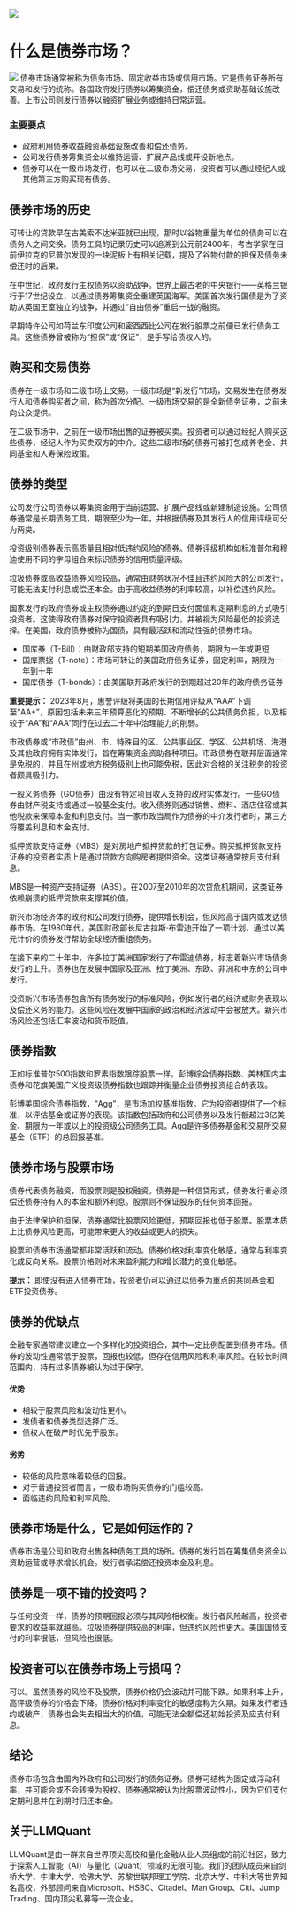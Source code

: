 ![](https://fastly.jsdelivr.net/gh/bucketio/img11@main/2024/10/21/1729466068183-23134fce-3131-4262-b18c-f378d71af4f6.gif)
# 什么是债券市场？
![](https://fastly.jsdelivr.net/gh/bucketio/img9@main/2024/10/20/1729465031968-b3c8959e-1d37-4b8a-91b1-b0b0dfe25143.png)
债券市场通常被称为债务市场、固定收益市场或信用市场。它是债务证券所有交易和发行的统称。各国政府发行债券以筹集资金，偿还债务或资助基础设施改善。上市公司则发行债券以融资扩展业务或维持日常运营。

### 主要要点

- 政府利用债券收益融资基础设施改善和偿还债务。
- 公司发行债券筹集资金以维持运营、扩展产品线或开设新地点。
- 债券可以在一级市场发行，也可以在二级市场交易，投资者可以通过经纪人或其他第三方购买现有债务。

## 债券市场的历史

可转让的贷款早在古美索不达米亚就已出现，那时以谷物重量为单位的债务可以在债务人之间交换。债务工具的记录历史可以追溯到公元前2400年，考古学家在目前伊拉克的尼普尔发现的一块泥板上有相关记载，提及了谷物付款的担保及债务未偿还时的后果。

在中世纪，政府发行主权债务以资助战争。世界上最古老的中央银行——英格兰银行于17世纪设立，以通过债券筹集资金重建英国海军。美国首次发行国债是为了资助从英国王室独立的战争，并通过“自由债券”重启一战的融资。

早期特许公司如荷兰东印度公司和密西西比公司在发行股票之前便已发行债务工具。这些债券曾被称为“担保”或“保证”，是手写给债权人的。

## 购买和交易债券

债券在一级市场和二级市场上交易。一级市场是“新发行”市场，交易发生在债券发行人和债券购买者之间，称为首次分配。一级市场交易的是全新债务证券，之前未向公众提供。

在二级市场中，之前在一级市场出售的证券被买卖。投资者可以通过经纪人购买这些债券，经纪人作为买卖双方的中介。这些二级市场的债券可被打包成养老金、共同基金和人寿保险政策。

## 债券的类型

公司发行公司债券以筹集资金用于当前运营、扩展产品线或新建制造设施。公司债券通常是长期债务工具，期限至少为一年，并根据债券及其发行人的信用评级可分为两类。

投资级别债券表示高质量且相对低违约风险的债券。债券评级机构如标准普尔和穆迪使用不同的字母组合来标识债券的信用质量评级。

垃圾债券或高收益债券风险较高，通常由财务状况不佳且违约风险大的公司发行，可能无法支付利息或偿还本金。由于高收益债券的利率较高，以补偿违约风险。

国家发行的政府债券或主权债券通过约定的到期日支付面值和定期利息的方式吸引投资者。这使得政府债券对保守投资者具有吸引力，并被视为风险最低的投资选择。在美国，政府债券被称为国债，具有最活跃和流动性强的债券市场。

- 国库券（T-Bill）：由财政部支持的短期美国政府债务，期限为一年或更短
- 国库票据（T-note）：市场可转让的美国政府债务证券，固定利率，期限为一年到十年
- 国库债券（T-bonds）：由美国联邦政府发行的到期超过20年的政府债务证券

**重要提示：** 2023年8月，惠誉评级将美国的长期信用评级从“AAA”下调至“AA+”，原因包括未来三年预算恶化的预期、不断增长的公共债务负担，以及相较于“AA”和“AAA”同行在过去二十年中治理能力的削弱。

市政债券或“市政债”由州、市、特殊目的区、公共事业区、学区、公共机场、海港及其他政府拥有实体发行，旨在筹集资金资助各种项目。市政债券在联邦层面通常是免税的，并且在州或地方税务级别上也可能免税，因此对合格的关注税务的投资者颇具吸引力。

一般义务债券（GO债券）由没有特定项目收入支持的政府实体发行。一些GO债券由财产税支持或通过一般基金支付。收入债券则通过销售、燃料、酒店住宿或其他税款来保障本金和利息支付。当一家市政当局作为债券的中介发行者时，第三方将覆盖利息和本金支付。

抵押贷款支持证券（MBS）是对房地产抵押贷款的打包证券。购买抵押贷款支持证券的投资者实质上是通过贷款方向购房者提供资金。这类证券通常按月支付利息。

MBS是一种资产支持证券（ABS）。在2007至2010年的次贷危机期间，这类证券依赖崩溃的抵押贷款来支撑其价值。

新兴市场经济体的政府和公司发行债券，提供增长机会，但风险高于国内或发达债券市场。在1980年代，美国财政部长尼古拉斯·布雷迪开始了一项计划，通过以美元计价的债券发行帮助全球经济重组债务。

在接下来的二十年中，许多拉丁美洲国家发行了布雷迪债券，标志着新兴市场债务发行的上升。债券也在发展中国家及亚洲、拉丁美洲、东欧、非洲和中东的公司中发行。

投资新兴市场债券包含所有债务发行的标准风险，例如发行者的经济或财务表现以及偿还义务的能力。这些风险在发展中国家的政治和经济波动中会被放大。新兴市场风险还包括汇率波动和货币贬值。

## 债券指数

正如标准普尔500指数和罗素指数跟踪股票一样，彭博综合债券指数、美林国内主债券和花旗美国广义投资级债券指数也跟踪并衡量企业债券投资组合的表现。

彭博美国综合债券指数，“Agg”，是市场加权基准指数。它为投资者提供了一个标准，以评估基金或证券的表现。该指数包括政府和公司债券以及发行额超过3亿美金、期限为一年或以上的投资级公司债务工具。Agg是许多债券基金和交易所交易基金（ETF）的总回报基准。

## 债券市场与股票市场

债券代表债务融资，而股票则是股权融资。债券是一种信贷形式，债券发行者必须偿还债券持有人的本金和额外利息。股票则不保证股东的任何资本回报。

由于法律保护和担保，债券通常比股票风险更低，预期回报也低于股票。股票本质上比债券风险更高，可能带来更大的收益或更大的损失。

股票和债券市场通常都非常活跃和流动。债券价格对利率变化敏感，通常与利率变化成反向关系。股票价格则对未来盈利能力和增长潜力的变化敏感。

**提示：** 即使没有进入债券市场，投资者仍可以通过以债券为重点的共同基金和ETF投资债券。

## 债券的优缺点

金融专家通常建议建立一个多样化的投资组合，其中一定比例配置到债券市场。债券的波动性通常低于股票，回报也较低，但存在信用风险和利率风险。在较长时间范围内，持有过多债券被认为过于保守。

#### 优势

- 相较于股票风险和波动性更小。
- 发债者和债券类型选择广泛。
- 债权人在破产时优先于股东。

#### 劣势

- 较低的风险意味着较低的回报。
- 对于普通投资者而言，一级市场购买债券的门槛较高。
- 面临违约风险和利率风险。

## 债券市场是什么，它是如何运作的？

债券市场是公司和政府出售各种债务工具的场所。债券的发行旨在筹集债务资金以资助运营或寻求增长机会。发行者承诺偿还投资本金及利息。

## 债券是一项不错的投资吗？

与任何投资一样，债券的预期回报必须与其风险相权衡。发行者风险越高，投资者要求的收益率就越高。垃圾债券提供较高的利率，但违约风险也更大。美国国债支付的利率很低，但风险也很低。

## 投资者可以在债券市场上亏损吗？

可以。虽然债券的风险不及股票，债券价格仍会波动并可能下跌。如果利率上升，高评级债券的价格会下降。债券价格对利率变化的敏感度称为久期。如果发行者违约或破产，债券也会失去相当大的价值，可能无法全额偿还初始投资及应支付利息。

## 结论

债券市场包含由国内外政府和公司发行的债务证券。债券可结构为固定或浮动利率，并可能会或不会转换为股权。债券通常被认为比股票波动性小，因为它们支付定期利息并在到期时归还本金。

## 关于LLMQuant
LLMQuant是由一群来自世界顶尖高校和量化金融从业人员组成的前沿社区，致力于探索人工智能（AI）与量化（Quant）领域的无限可能。我们的团队成员来自剑桥大学、牛津大学、哈佛大学、苏黎世联邦理工学院、北京大学、中科大等世界知名高校，外部顾问来自Microsoft、HSBC、Citadel、Man Group、Citi、Jump Trading、国内顶尖私募等一流企业。